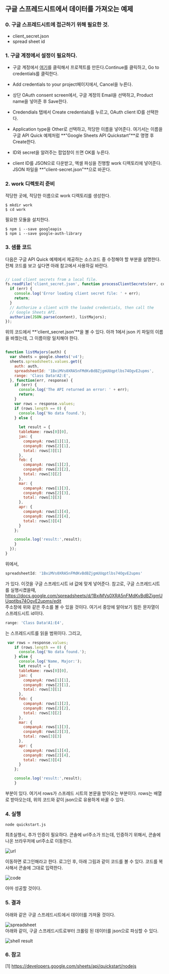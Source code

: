 ## 구글 스프레드시트에서 데이터를 가져오는 예제

### 0. 구글 스프레드시트에 접근하기 위해 필요한 것.

 - client_secret.json
 - spread sheet id


### 1. 구글 계정에서 설정이 필요하다.

 -  구글 계정에서 [여기](https://console.developers.google.com/flows/enableapi?apiid=sheets.googleapis.com)를 클릭해서 프로젝트를 만든다.Continue를 클릭하고, Go to credentials를 클릭한다. 

 - Add credentials to your project페이지에서, Cancel을 누른다.

 - 상단 OAuth consent screen에서, 구글 계정의 Email을 선택하고, Product name을 넣어준 후 Save한다.

 - Credendials 탭에서 Create credentials를 누르고, OAuth client ID를 선택한다. 

 - Application type을 Other로 선택하고, 적당한 이름을 넣어준다. 여기서는 이름을 구글 API Quick 예제처럼 **"Google Sheets API Quickstart"**로 명명 후 Create한다. 

 - ID와 secret을 알려주는 팝업창이 뜨면 OK를 누른다.

 - client ID를 JSON으로 다운받고, 엑셀 파싱을 진행할 work 디렉토리에 넣어준다. JSON 파일을 **"client-secret.json"**으로 바꾼다. 

### 2. work 디렉토리 준비

 적당한 곳에, 적당한 이름으로 work 디렉토리를 생성한다.

 ````shell
 $ mkdir work
 $ cd work
 ````

 필요한 모듈을 설치한다.
 ````shell
 $ npm i --save googleapis 
 $ npm i --save google-auth-library 
 ````

 ### 3. 샘플 코드

 다음은 구글 API Quick 예제에서 제공하는 소스코드 중 수정해야 할 부분을 설명한다. 전체 코드를 보고 싶다면 아래 참고에서 사용하길 바란다. 

```javascript

// Load client secrets from a local file.
fs.readFile('client_secret.json', function processClientSecrets(err, content) {
  if (err) {
    console.log('Error loading client secret file: ' + err);
    return;
  }
  // Authorize a client with the loaded credentials, then call the
  // Google Sheets API.
  authorize(JSON.parse(content), listMajors);
});

``` 
위의 코드에서 **'client_secret.json'**을 볼 수 있다. 아까 1에서 json 키 파일의 이름을 바꿨는데, 그 이름이랑 일치해야 한다.


```javascript

function listMajors(auth) {
  var sheets = google.sheets('v4');
  sheets.spreadsheets.values.get({
    auth: auth,
    spreadsheetId: '1BxiMVs0XRA5nFMdKvBdBZjgmUUqptlbs74OgvE2upms',
    range: 'Class Data!A2:E',
  }, function(err, response) {
    if (err) {
      console.log('The API returned an error: ' + err);
      return;
    }
    var rows = response.values;
    if (rows.length == 0) {
      console.log('No data found.');
    } else {
     
      let result = {
      tableName: rows[0][0],
      jan: {
        companyA: rows[1][1],
        conpanyB: rows[2][1],
        total: rows[3][1]
      },
      feb: {
        companyA: rows[1][2],
        conpanyB: rows[2][2],
        total: rows[3][2]
      },
      mar: {
        companyA: rows[1][3],
        conpanyB: rows[2][3],
        total: rows[3][3]
      },
      apr: {
        companyA: rows[1][4],
        conpanyB: rows[2][4],
        total: rows[3][4]
      }
    };

    console.log('result:',result);
    }
  });
}

```
위에서, 

```javascript
spreadsheetId: '1BxiMVs0XRA5nFMdKvBdBZjgmUUqptlbs74OgvE2upms'
```
가 있다. 이것을 구글 스프레드시트 id 값에 맞게 넣어준다. 참고로, 구글 스프레드시트를 실행시켰을때,<br/>
https://docs.google.com/spreadsheets/d/1BxiMVs0XRA5nFMdKvBdBZjgmUUqptlbs74OgvE2upms/edit<br/>
주소창에 위와 같은 주소를 볼 수 있을 것이다. 여기서 중앙에 알아보기 힘든 문자열이 스프레드시트 id이다.

```javascript
range: 'Class Data!A1:E4',
```
는 스프레드시트를 읽을 범위이다.
그리고,

```javascript
 var rows = response.values;
    if (rows.length == 0) {
      console.log('No data found.');
    } else {
      console.log('Name, Major:');
      let result = {
      tableName: rows[0][0],
      jan: {
        companyA: rows[1][1],
        conpanyB: rows[2][1],
        total: rows[3][1]
      },
      feb: {
        companyA: rows[1][2],
        conpanyB: rows[2][2],
        total: rows[3][2]
      },
      mar: {
        companyA: rows[1][3],
        conpanyB: rows[2][3],
        total: rows[3][3]
      },
      apr: {
        companyA: rows[1][4],
        conpanyB: rows[2][4],
        total: rows[3][4]
      }
    };

    console.log('result:',result);
    }
```

부분이 있다. 여기서 rows가 스프레드 시트의 본문을 받아오는 부분이다. rows는 배열로 받아오는데, 위의 코드와 같이 json으로 유용하게 바꿀 수 있다.

### 4. 실행

```shell
node quickstart.js
```
최초실행시, 추가 인증이 필요하다. 콘솔에 url주소가 뜨는데, 인증하기 위해서, 콘솔에 나온 브라우저에 url주소로 이동한다. 

![url](./img/url.PNG)

이동하면 로그인해라고 한다. 로그인 후, 아래 그림과 같이 코드를 볼 수 있다. 코드를 복사해서 콘솔에 그대로 입력한다.

![code](./img/code.png)

아마 성공할 것이다.

### 5. 결과

아래와 같은 구글 스프레드시트에서 데이터를 가져올 것이다.

![spreadsheet](./img/spreadsheet.PNG)<br/>
아래와 같이, 구글 스프레드시트로부터 크롤링 된 데이터를 json으로 파싱할 수 있다.

![shell result](./img/shellresult.PNG)

### 6. 참고
[1] https://developers.google.com/sheets/api/quickstart/nodejs